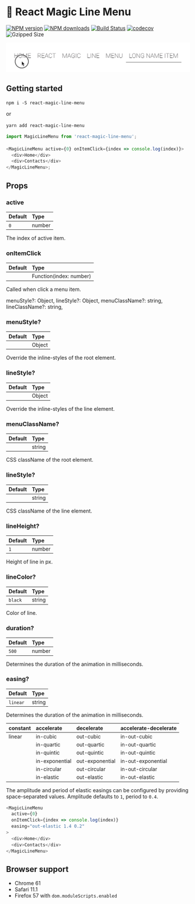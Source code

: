 # 🧙‍ React Magic Line Menu

[![NPM version](https://img.shields.io/npm/v/react-magic-line-menu.svg?style=flat-square)](https://npmjs.com/package/react-magic-line-menu) [![NPM downloads](https://img.shields.io/npm/dm/react-magic-line-menu.svg?style=flat-square)](https://npmjs.com/package/react-magic-line-menu) [![Build Status](https://travis-ci.org/sandiiarov/react-magic-line-menu.svg?branch=feature%2Finit)](https://travis-ci.org/sandiiarov/react-magic-line-menu) [![codecov](https://codecov.io/gh/sandiiarov/react-magic-line-menu/branch/feature%2Finit/graph/badge.svg)](https://codecov.io/gh/sandiiarov/react-magic-line-menu) ![Gzipped Size](https://img.shields.io/badge/gzipped-2.86kb-brightgreen.svg)

<p align="center">
  <img src="./media/preview.gif" alt="preview" width="700">
</p>

## Getting started

`npm i -S react-magic-line-menu`

or

`yarn add react-magic-line-menu`

```javascript
import MagicLineMenu from 'react-magic-line-menu';

<MagicLineMenu active={0} onItemClick={index => console.log(index)}>
  <div>Home</div>
  <div>Contacts</div>
</MagicLineMenu>;
```

## Props

### active

| Default | Type   |
| :------ | :----- |
| `0`     | number |

The index of active item.

### onItemClick

| Default | Type                    |
| :------ | :---------------------- |
|         | Function(index: number) |

Called when click a menu item.

menuStyle?: Object,
lineStyle?: Object,
menuClassName?: string,
lineClassName?: string,

### menuStyle?

| Default | Type   |
| :------ | :----- |
|         | Object |

Override the inline-styles of the root element.

### lineStyle?

| Default | Type   |
| :------ | :----- |
|         | Object |

Override the inline-styles of the line element.

### menuClassName?

| Default | Type   |
| :------ | :----- |
|         | string |

CSS className of the root element.

### lineStyle?

| Default | Type   |
| :------ | :----- |
|         | string |

CSS className of the line element.

### lineHeight?

| Default | Type   |
| :------ | :----- |
| `1`     | number |

Height of line in px.

### lineColor?

| Default | Type   |
| :------ | :----- |
| `black` | string |

Color of line.

### duration?

| Default | Type   |
| :------ | :----- |
| `500`   | number |

Determines the duration of the animation in milliseconds.

### easing?

| Default  | Type   |
| :------- | :----- |
| `linear` | string |

Determines the duration of the animation in milliseconds.

| constant | accelerate     | decelerate      | accelerate-decelerate |
| :------- | :------------- | :-------------- | :-------------------- |
| linear   | in-cubic       | out-cubic       | in-out-cubic          |
|          | in-quartic     | out-quartic     | in-out-quartic        |
|          | in-quintic     | out-quintic     | in-out-quintic        |
|          | in-exponential | out-exponential | in-out-exponential    |
|          | in-circular    | out-circular    | in-out-circular       |
|          | in-elastic     | out-elastic     | in-out-elastic        |

The amplitude and period of elastic easings can be configured by providing space-separated values.
Amplitude defaults to `1`, period to `0.4`.

```javascript
<MagicLineMenu
  active={0}
  onItemClick={index => console.log(index)}
  easing="out-elastic 1.4 0.2"
>
  <div>Home</div>
  <div>Contacts</div>
</MagicLineMenu>
```

## Browser support

* Chrome 61
* Safari 11.1
* Firefox 57 with `dom.moduleScripts.enabled`
